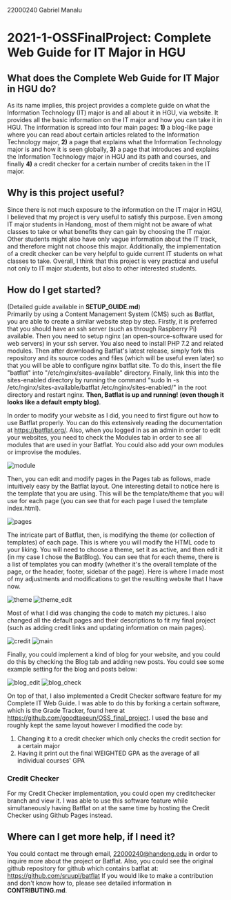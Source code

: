 22000240 Gabriel Manalu
# 2021-1-OSSFinalProject: Complete Web Guide for IT Major in HGU

## What does the Complete Web Guide for IT Major in HGU do?
As its name implies, this project provides a complete guide on what the Information Technology (IT) major is and all about it in HGU, via website. It provides all the basic information on the IT major and how you can take it in HGU. The information is spread into four main pages: __1)__ a blog-like page where you can read about certain articles related to the Information Technology major, __2)__ a page that explains what the Information Technology major is and how it is seen globally, __3)__ a page that introduces and explains the Information Technology major in HGU and its path and courses, and finally __4)__ a credit checker for a certain number of credits taken in the IT major.

## Why is this project useful?
Since there is not much exposure to the information on the IT major in HGU, I believed that my project is very useful to satisfy this purpose. Even among IT major students in Handong, most of them might not be aware of what classes to take or what benefits they can gain by choosing the IT major. Other students might also have only vague information about the IT track, and therefore might not choose this major. Additionally, the implementation of a credit checker can be very helpful to guide current IT students on what classes to take. Overall, I think that this project is very practical and useful not only to IT major students, but also to other interested students.

## How do I get started?
(Detailed guide available in __SETUP_GUIDE.md__)\
Primarily by using a Content Management System (CMS) such as Batflat, you are able to create a similar website step by step. Firstly, it is preferred that you should have an ssh server (such as through Raspberry Pi) available. Then you need to setup nginx (an open-source-software used for web servers) in your ssh server. You also need to install PHP 7.2 and related modules. Then after downloading Batflat's latest release, simply fork this repository and its source codes and files (which will be useful even later) so that you will be able to configure nginx batflat site. To do this, insert the file "batflat" into "/etc/nginx/sites-available" directory. Finally, link this into the sites-enabled directory by running the command "sudo ln -s /etc/nginx/sites-available/batflat /etc/nginx/sites-enabled/" in the root directory and restart nginx. __Then, Batflat is up and running! (even though it looks like a default empty blog)__.

In order to modify your website as I did, you need to first figure out how to use Batflat properly. You can do this extensively reading the documentation at https://batflat.org/. Also, when you logged in as an admin in order to edit your websites, you need to check the Modules tab in order to see all modules that are used in your Batflat. You could also add your own modules or improvise the modules.

![module](/img/module.png "module")

Then, you can edit and modify pages in the Pages tab as follows, made intuitively easy by the Batflat layout. One interesting detail to notice here is the template that you are using. This will be the template/theme that you will use for each page (you can see that for each page I used the template index.html).

![pages](/img/pages.png "pages")

The intricate part of Batflat, then, is modifying the theme (or collection of templates) of each page. This is where you will modify the HTML code to your liking. You will need to choose a theme, set it as active, and then edit it (in my case I chose the BatBlog). You can see that for each theme, there is a list of templates you can modify (whether it's the overall template of the page, or the header, footer, sidebar of the page). Here is where I made most of my adjustments and modifications to get the resulting website that I have now. 

![theme](/img/theme.png "theme")
![theme_edit](/img/theme_edit.png "theme_edit")

Most of what I did was changing the code to match my pictures. I also changed all the default pages and their descriptions to fit my final project (such as adding credit links and updating information on main pages).

![credit](/img/credit.png "credit")
![main](/img/main.png "main")

Finally, you could implement a kind of blog for your website, and you could do this by checking the Blog tab and adding new posts. You could see some example setting for the blog and posts below:

![blog_edit](/img/blog_edit.png "blog_edit")
![blog_check](/img/blog_check.png "blog_check")

On top of that, I also implemented a Credit Checker software feature for my Complete IT Web Guide. I was able to do this by forking a certain software, which is the Grade Tracker, found here at https://github.com/goodtaeeun/OSS_final_project. I used the base and roughly kept the same layout however I modified the code by:
1) Changing it to a credit checker which only checks the credit section for a certain major
2) Having it print out the final WEIGHTED GPA as the average of all individual courses' GPA

### Credit Checker
For my Credit Checker implementation, you could open my creditchecker branch and view it. I was able to use this software feature while simultaneously having Batflat on at the same time by hosting the Credit Checker using Github Pages instead.

## Where can I get more help, if I need it?
You could contact me through email, 22000240@handong.edu in order to inquire more about the project or Batflat.
Also, you could see the original github repository for github which contains batflat at: https://github.com/sruupl/batflat
If you would like to make a contribution and don't know how to, please see detailed information in __CONTRIBUTING.md__.
